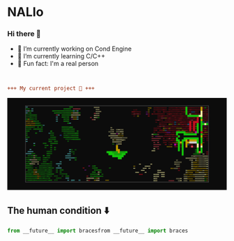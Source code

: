 # NALIo     

### Hi there 👋

- 👾 I’m currently working on Cond Engine
- 🌱 I’m currently learning C/C++
- 🥚 Fun fact: I'm a real person

#

```diff
+++ My current project 🥦 +++
```
![Screenshot](immagini/sfondo_broccological_21_9.png)

## The human condition ⬇️
```python
from __future__ import bracesfrom __future__ import braces
```

